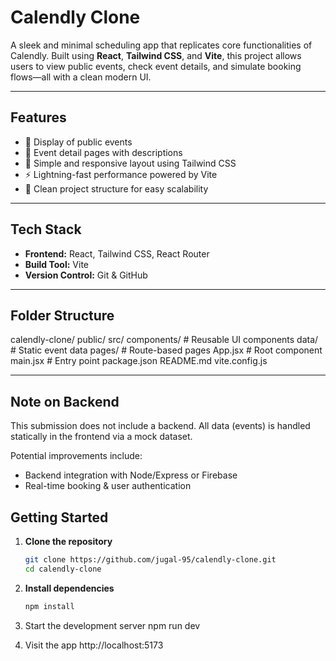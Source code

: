 # Calendly Clone

A sleek and minimal scheduling app that replicates core functionalities of Calendly. Built using **React**, **Tailwind CSS**, and **Vite**, this project allows users to view public events, check event details, and simulate booking flows—all with a clean modern UI.

---

##  Features

- 📅 Display of public events
- 📄 Event detail pages with descriptions
- 🎯 Simple and responsive layout using Tailwind CSS
- ⚡ Lightning-fast performance powered by Vite
- 📁 Clean project structure for easy scalability

---

##  Tech Stack

- **Frontend:** React, Tailwind CSS, React Router
- **Build Tool:** Vite
- **Version Control:** Git & GitHub

---

##  Folder Structure
calendly-clone/
public/
src/
 components/ # Reusable UI components
data/ # Static event data
 pages/ # Route-based pages
 App.jsx # Root component
 main.jsx # Entry point
 package.json
 README.md
 vite.config.js

---

## Note on Backend

This submission does not include a backend. All data (events) is handled statically in the frontend via a mock dataset.

Potential improvements include:
- Backend integration with Node/Express or Firebase
- Real-time booking & user authentication


##  Getting Started

1. **Clone the repository**
   ```bash
   git clone https://github.com/jugal-95/calendly-clone.git
   cd calendly-clone
2. **Install dependencies**
   ```bash
   npm install
   

3. Start the development server
npm run dev

4. Visit the app
http://localhost:5173









